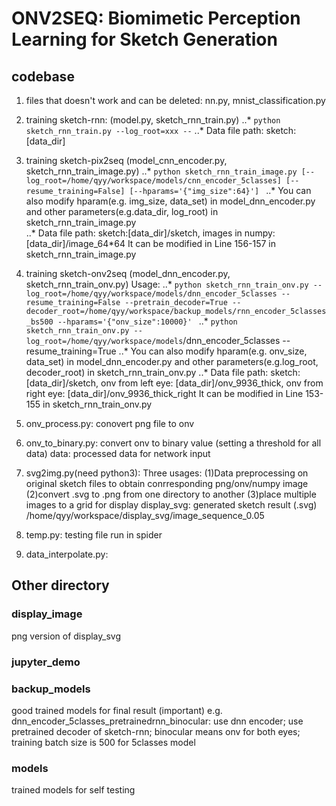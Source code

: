 ONV2SEQ: Biomimetic Perception Learning for Sketch Generation 
=============================================================
## codebase
  1. files that doesn't work and can be deleted: nn.py, mnist_classification.py

  2. training sketch-rnn: (model.py, sketch_rnn_train.py)
	..* ```python sketch_rnn_train.py --log_root=xxx --```
	..* Data file path: sketch:[data_dir]

  3. training sketch-pix2seq (model_cnn_encoder.py, sketch_rnn_train_image.py)
        ..* ```python sketch_rnn_train_image.py [--log_root=/home/qyy/workspace/models/cnn_encoder_5classes] [--resume_training=False] [--hparams='{"img_size":64}'] ```
	..* You can also modify hparam(e.g. img_size, data_set) in model_dnn_encoder.py and other parameters(e.g.data_dir, log_root) in sketch_rnn_train_image.py  
	..* Data file path: sketch:[data_dir]/sketch, images in numpy: [data_dir]/image_64*64
 	    It can be modified in Line 156-157 in sketch_rnn_train_image.py

  4. training sketch-onv2seq (model_dnn_encoder.py, sketch_rnn_train_onv.py)
       Usage: 
	..* ```python sketch_rnn_train_onv.py --log_root=/home/qyy/workspace/models/dnn_encoder_5classes --resume_training=False --pretrain_decoder=True --decoder_root=/home/qyy/workspace/backup_models/rnn_encoder_5classes_bs500 --hparams='{"onv_size":10000}' ```
	..* ``` python sketch_rnn_train_onv.py --log_root=/home/qyy/workspace/models ```/dnn_encoder_5classes --resume_training=True
	..* You can also modify hparam(e.g. onv_size, data_set) in model_dnn_encoder.py and other parameters(e.g.log_root, decoder_root) in sketch_rnn_train_onv.py
	..*  Data file path: sketch:[data_dir]/sketch, onv from left eye: [data_dir]/onv_9936_thick, onv from right eye: [data_dir]/onv_9936_thick_right
         It can be modified in Line 153-155 in sketch_rnn_train_onv.py 
  
  5. onv_process.py: conovert png file to onv

  6. onv_to_binary.py: convert onv to binary value (setting a threshold for all data)
data: processed data for network input

  7. svg2img.py(need python3): 
    Three usages:
    (1)Data preprocessing on original sketch files to obtain conrresponding png/onv/numpy image
    (2)convert .svg to .png from one directory to another
    (3)place multiple images to a grid for display
display_svg: generated sketch result (.svg)
  /home/qyy/workspace/display_svg/image_sequence_0.05  

  8. temp.py: testing file run in spider

  9. data_interpolate.py: 

## Other directory 
### display_image
png version of display_svg
### jupyter_demo
### backup_models
 good trained models for final result (important)
   e.g. dnn_encoder_5classes_pretrainedrnn_binocular: use dnn encoder; use pretrained decoder of sketch-rnn; binocular means onv for both eyes; training batch size is 500 for 5classes model

### models
 trained models for self testing


